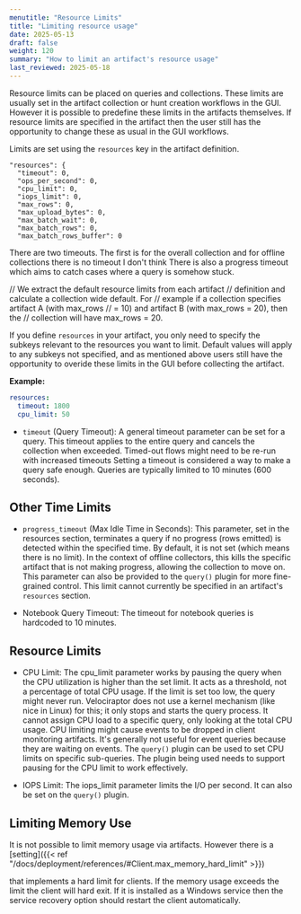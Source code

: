 ```yaml
---
menutitle: "Resource Limits"
title: "Limiting resource usage"
date: 2025-05-13
draft: false
weight: 120
summary: "How to limit an artifact's resource usage"
last_reviewed: 2025-05-18
---
```


Resource limits can be placed on queries and collections. These limits are
usually set in the artifact collection or hunt creation workflows in the GUI.
However it is possible to predefine these limits in the artifacts themselves. If
resource limits are specified in the artifact then the user still has the
opportunity to change these as usual in the GUI workflows.

Limits are set using the `resources` key in the artifact definition.

    "resources": {
      "timeout": 0,
      "ops_per_second": 0,
      "cpu_limit": 0,
      "iops_limit": 0,
      "max_rows": 0,
      "max_upload_bytes": 0,
      "max_batch_wait": 0,
      "max_batch_rows": 0,
      "max_batch_rows_buffer": 0

There are two timeouts. The first is for the overall collection and for offline collections there is no timeout I don't think
There is also a progress timeout which aims to catch cases where a query is somehow stuck.

// We extract the default resource limits from each artifact
// definition and calculate a collection wide default. For
// example if a collection specifies artifact A (with max_rows
// = 10) and artifact B (with max_rows = 20), then the
// collection will have max_rows = 20.

If you define `resources` in your artifact, you only need to specify the subkeys
relevant to the resources you want to limit. Default values will apply to any
subkeys not specified, and as mentioned above users still have the opportunity
to overide these limits in the GUI before collecting the artifact.

**Example:**

```yaml
resources:
  timeout: 1800
  cpu_limit: 50
```

  - `timeout` (Query Timeout): A general timeout parameter can be set for a
    query. This timeout applies to the entire query and cancels the collection
    when exceeded. Timed-out flows might need to be re-run with increased
    timeouts Setting a timeout is considered a way to make a query safe enough.
    Queries are typically limited to 10 minutes (600 seconds).

## Other Time Limits

  - `progress_timeout` (Max Idle Time in Seconds): This parameter, set in the
    resources section, terminates a query if no progress (rows emitted) is
    detected within the specified time. By default, it is not set (which means
    there is no limit). In the context of offline collectors, this kills the
    specific artifact that is not making progress, allowing the collection to
    move on. This parameter can also be provided to the `query()` plugin for
    more fine-grained control. This limit cannot currently be specified in an
    artifact's `resources` section.

  - Notebook Query Timeout: The timeout for notebook queries is hardcoded to 10
    minutes.


## Resource Limits

- CPU Limit: The cpu_limit parameter works by pausing the query when the CPU
  utilization is higher than the set limit. It acts as a threshold, not a
  percentage of total CPU usage. If the limit is set too low, the query might
  never run. Velociraptor does not use a kernel mechanism (like nice in Linux)
  for this; it only stops and starts the query process. It cannot assign CPU
  load to a specific query, only looking at the total CPU usage. CPU limiting
  might cause events to be dropped in client monitoring artifacts. It's
  generally not useful for event queries because they are waiting on events. The
  `query()` plugin can be used to set CPU limits on specific sub-queries. The
  plugin being used needs to support pausing for the CPU limit to work
  effectively.

- IOPS Limit: The iops_limit parameter limits the I/O per second. It can also be
  set on the `query()` plugin.

## Limiting Memory Use

It is not possible to limit memory usage via artifacts. However there is a
[setting]({{< ref "/docs/deployment/references/#Client.max_memory_hard_limit" >}})

that implements a hard limit for clients. If the memory usage exceeds the limit
the client will hard exit. If it is installed as a Windows service then the
service recovery option should restart the client automatically.
